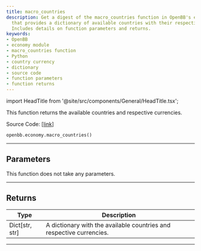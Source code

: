 ```yaml
---
title: macro_countries
description: Get a digest of the macro_countries function in OpenBB's economy module
  that provides a dictionary of available countries with their respective currencies.
  Includes details on function parameters and returns.
keywords:
- OpenBB
- economy module
- macro_countries function
- Python
- country currency
- dictionary
- source code
- function parameters
- function returns
---
```


import HeadTitle from '@site/src/components/General/HeadTitle.tsx';

<HeadTitle title="macro_countries - Economy - Reference | OpenBB SDK Docs" />

This function returns the available countries and respective currencies.

Source Code: [[link](https://github.com/OpenBB-finance/OpenBBTerminal/tree/main/openbb_terminal/economy/econdb_model.py#L643)]

```python
openbb.economy.macro_countries()
```

---

## Parameters

This function does not take any parameters.

---

## Returns

| Type | Description |
| ---- | ----------- |
| Dict[str, str] | A dictionary with the available countries and respective currencies. |
---
